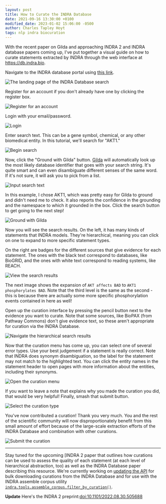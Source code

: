 ```yaml
---
layout: post
title: How to Curate the INDRA Database
date: 2021-09-16 13:30:00 +0100
modified_date: 2023-01-02 15:06:00 -0500
author: Charles Tapley Hoyt
tags: nlp indra biocuration
---
```

With the recent paper on Gilda and approaching INDRA 2 and INDRA database papers
coming up, I've put together a visual guide on how to curate statements extracted
by INDRA through the web interface at https://db.indra.bio.

Navigate to the INDRA database portal using [this link](https://db.indra.bio).

![The landing page of the INDRA Database search](/img/indra_curation/01_navigate_to_site.png)

Register for an account if you don't already have one by clicking the register
box.

![Register for an account](/img/indra_curation/02_register.png)

Login with your email/password.

![Login](/img/indra_curation/03_login.png)

Enter search text. This can be a gene symbol, chemical, or any other biomedical
entity. In this tutorial, we'll search for "AKT1."

![Begin search](/img/indra_curation/04_begin_search.png)

Now, click the "Ground with Gilda" button.
[Gilda](https://github.com/indralab/gilda) will automatically look up the most
likely database identifier that goes with your search string. It's quite smart
and can even disambiguate different senses of the same word. If it's not sure,
it will ask you to pick from a list.

![Input search text](/img/indra_curation/05_input_text.png)

In this example, I chose AKT1, which was pretty easy for Gilda to ground and
didn't need me to check. It also reports the confidence in the grounding and
the namespace to which it grounded in the box. Click the search button
to get going to the next step!

![Ground with Gilda](/img/indra_curation/06_ground_with_gilda.png)

Now you will see the search results. On the left, it has many
kinds of statements that INDRA models. They're hierarchical, meaning you
can click on one to expand to more specific statement types.

On the right are badges for the different sources that give evidence for each
statement. The ones with the black text correspond to databases, like BioGRID,
and the ones with white text correspond to reading systems, like REACH.

![View the search results](/img/indra_curation/07_search_results.png)

The next image shows the expansion of `AKT affects BAD` to
`AKT1 phosphorylates BAD`. Note that the third level is the same as the second -
this is because there are actually some more specific phosphorylation events
contained in here as well!

Open up the curation interface by pressing the pencil button next to the
evidence you want to curate. Note that some sources, like BioPAX
(from Pathway Commons) don't give evidence text, so these aren't appropriate
for curation via the INDRA Database.

![Navigate the hierarchical search results](/img/indra_curation/08_navigate_search_results.png)

Now that the curation menu has come up, you can select one of several error
types. Use your best judgement if a statement is really correct. Note that
INDRA does synonym disambiguation, so the label for the statement may not match
to the highlighted text. You can click the entity names in the statement header
to open pages with more information about the entities, including their
synonyms.

![Open the curation menu](/img/indra_curation/09_open_curation_menu.png)

If you want to leave a note that explains why you made the curation you did,
that would be very helpful! Finally, smash that submit button.

![Select the curation type](/img/indra_curation/10_select_curation_type.png)

You've now contributed a curation! Thank you very much. You and the rest of the
scientific community will now disproportionately benefit from this small amount
of effort because of the large-scale extraction efforts of the INDRA Database
and combination with other curations.

![Submit the curation](/img/indra_curation/11_submit_and_profit.png)

---

Stay tuned for the upcoming [INDRA 2 paper that outlines how curations can be
used to assess the quality of each statement (at each level of hierarchical
abstraction, too) as well as the INDRA Database paper describing this resource.
We're currently working on
[updating the API](https://github.com/indralab/indra_db/pull/187) for bulk
downloading curations from the INDRA Database and for use with the
INDRA assemble corpus utility
[`indra.tools.assemble_corpus.filter_by_curation()`](https://github.com/sorgerlab/indra/blob/bc39dae6849b1fd484d83eabb3d2afee963a6298/indra/tools/assemble_corpus.py#L1669).

**Update** Here's the INDRA 2 preprint:[doi:10.1101/2022.08.30.505688](https://doi.org/10.1101/2022.08.30.505688)
